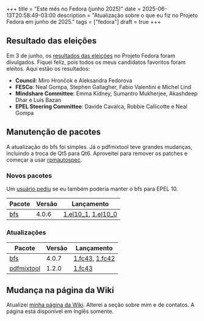 +++
title = "Este mês no Fedora (junho 2025)"
date = 2025-06-13T20:58:49-03:00
description = "Atualização sobre o que eu fiz no Projeto Fedora em junho de 2025."
tags = ["fedora"]
draft = true
+++

## Resultado das eleições

Em 3 de junho, os [resultados das eleições][f42-elections] no Projeto Fedora foram divulgados. Fiquei feliz, pois todos os meus candidatos favoritos foram eleitos. Aqui estão os resultados:

+ **Council**: Miro Hrončok e Aleksandra Fedorova
+ **FESCo**: Neal Gompa, Stephen Gallagher, Fabio Valentini e Michel Lind
+ **Mindshare Committee**: Emma Kidney, Sumantro Mukherjee, Akashdeep Dhar e Luis Bazan
+ **EPEL Steering Committee**: Davide Cavalca, Robbie Callicotte e Neal Gompa

## Manutenção de pacotes

A atualização do bfs foi simples. Já o pdfmixtool teve grandes mudanças, incluindo a troca de Qt5 para Qt6. Aproveitei para remover os patches e começar a usar [rpmautospec][rpmautospec-doc].

### Novos pacotes

Um [usuário pediu][bfs-epel10-request] se eu também poderia manter o bfs para EPEL 10.

| Pacote         | Versão | Lançamento                                     |
|----------------|--------|------------------------------------------------|
| [bfs][bfs-src] | 4.0.6  | [1.el10_1][bfs-el10_1], [1.el10_0][bfs-el10_0] |

### Atualizações

| Pacote                       | Versão | Lançamento                             |
|------------------------------|--------|----------------------------------------|
| [bfs][bfs-src]               | 4.0.7  | [1.fc43][bfs-fc43], [1.fc42][bfs-fc42] |
| [pdfmixtool][pdfmixtool-src] | 1.2.0  | [1.fc43][pdfmixtool-fc43]              |

## Mudança na página da Wiki

Atualizei [minha página da Wiki][xfgusta-wiki]. Alterei a seção sobre mim e de contatos. A página está disponível em Inglês somente.

[f42-elections]: https://communityblog.fedoraproject.org/f42-elections-results/
[bfs-src]: https://src.fedoraproject.org/rpms/bfs
[pdfmixtool-src]: https://src.fedoraproject.org/rpms/pdfmixtool
[bfs-epel10-request]: https://bugzilla.redhat.com/show_bug.cgi?id=2371050
[bfs-el10_1]: https://bodhi.fedoraproject.org/updates/FEDORA-EPEL-2025-7e71075e97
[bfs-el10_0]: https://bodhi.fedoraproject.org/updates/FEDORA-EPEL-2025-0984fb1c8d
[rpmautospec-doc]: https://docs.pagure.org/fedora-infra.rpmautospec/index.html
[bfs-fc43]: https://bodhi.fedoraproject.org/updates/FEDORA-2025-a9d3b24d09
[bfs-fc42]: https://bodhi.fedoraproject.org/updates/FEDORA-2025-3abca4b043
[pdfmixtool-fc43]: https://bodhi.fedoraproject.org/updates/FEDORA-2025-2e3988d450
[xfgusta-wiki]: https://fedoraproject.org/wiki/User:Xfgusta
